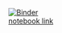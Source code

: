 [![Binder](https://mybinder.org/badge_logo.svg)](https://mybinder.org/v2/gh/indieagi/LLM_workshop_1_notebooks/master?labpath=notebook.ipynb)  
[notebook link](https://mybinder.org/v2/gh/indieagi/LLM_workshop_1_notebooks/master?labpath=notebook.ipynb)
